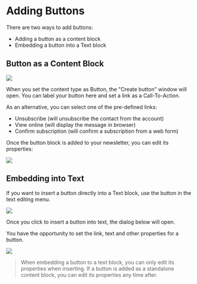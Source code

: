 # Adding Buttons

There are two ways to add buttons:

* Adding a button as a content block
* Embedding a button into a Text block

## Button as a Content Block

![](images/Selection_452.png)


When you set the content type as Button, the "Create button" window will open. 
You can label your button here and set a link as a Call-To-Action. 
 
As an alternative, you can select one of the pre-defined links:

* Unsubscribe (will unsubscribe the contact from the account)
* View online (will display the message in browser)
* Confirm subscription (will confirm a subscription from a web form)

Once the button block is added to your newsletter, you can edit its properties: 
 

![](images/Selection_876.png)



## Embedding into Text

If you want to insert a button directly into a Text block, use the button in the   
text editing menu. 

![](images/Selection_877.png)

Once you click to insert a button into text, the dialog below will open. 

You have the opportunity to set the link, text and other properties for a button.  

![](images/Selection_878.png)


> When embedding a button to a text block, you can only edit its properties when inserting.
> If a button is added as a standalone content block, you can edit its properties any time after.  
